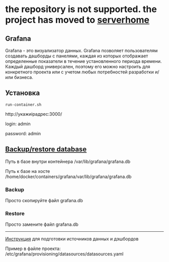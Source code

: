 # the repository is not supported. the project has moved to [serverhome](https://github.com/chatlamin/serverhome)

## Grafana

Grafana - это визуализатор данных. Grafana позволяет пользователям создавать дашборды с панелями, каждая из которых отображает определенные показатели в течение установленного периода времени. Каждый дашборд универсален, поэтому его можно настроить для конкретного проекта или с учетом любых потребностей разработки и/или бизнеса.

## Установка

    run-container.sh

http://укажиipадрес:3000/

login: admin

password: admin

## [Backup/restore database](https://grafana.com/docs/installation/upgrading/#database-backup)

Путь в базе внутри контейнера /var/lib/grafana/grafana.db

Путь к базе на хосте /home/docker/containers/grafana/var/lib/grafana/grafana.db

### Backup

Просто скопируйте файл grafana.db

### Restore

Просто замените файл grafana.db

___

[Инструкция](https://grafana.com/docs/administration/provisioning/#provisioning-grafana) для подготовки источников данных и дэшбордов

Пример в файле проекта: /etc/grafana/provisioning/datasources/datasources.yaml
